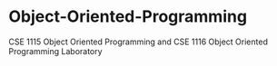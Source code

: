 # Object-Oriented-Programming
CSE 1115 Object Oriented Programming and CSE 1116 Object Oriented Programming Laboratory
